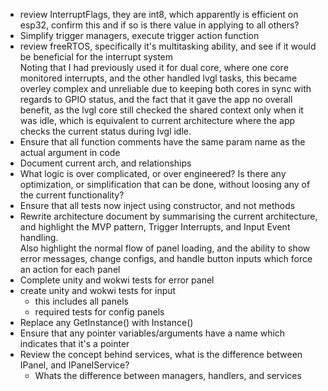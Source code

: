 * review InterruptFlags, they are int8, which apparently is efficient on esp32, confirm this and if so is there value in applying to all others?
* Simplify trigger managers, execute trigger action function
* review freeRTOS, specifically it's multitasking ability, and see if it would be beneficial for the interrupt system  
Noting that I had previously used it for dual core, where one core monitored interrupts, and the other handled lvgl tasks, this became overley complex and unreliable due to keeping both cores in sync with regards to GPIO status, and the fact that it gave the app no overall benefit, as the lvgl core still checked the shared context only when it was idle, which is equivalent to current architecture where the app checks the current status during lvgl idle.
* Ensure that all function comments have the same param name as the actual argument in code
* Document current arch, and relationships
* What logic is over complicated, or over engineered? Is there any optimization, or simplification that can be done, without loosing any of the current functionality?
* Ensure that all tests now inject using constructor, and not methods
* Rewrite architecture document by summarising the current architecture, and highlight the MVP pattern, Trigger Interrupts, and Input Event handling.  
Also highlight the normal flow of panel loading, and the ability to show error messages, change configs, and handle button inputs which force an action for each panel
* Complete unity and wokwi tests for error panel
* create unity and wokwi tests for input
    * this includes all panels
    * required tests for config panels
* Replace any GetInstance() with Instance()
* Ensure that any pointer variables/arguments have a name which indicates that it's a pointer
* Review the concept behind services, what is the difference between IPanel, and IPanelService?
    * Whats the difference between managers, handlers, and services